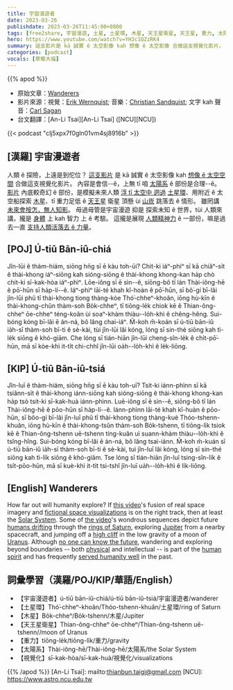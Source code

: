 ```yaml
---
title: 宇宙漫遊者
date: 2023-03-26
publishdate: 2023-03-26T11:45:00+0800
tags: [free2share, 宇宙漫遊, 土星, 土星環, 木星, 天王星衛星, 天王星, 重力, 太陽系, 視覺化]
hero: https://www.youtube.com/watch?v=YH3c1QZzRK4
summary: 這支影片是 kā 誠實 ê 太空影像 kah 想像 ê 太空影像 合做這支視覺化影片。
categories: [podcast]
vocals: [草莓大福]
---
```


{{% apod %}}

- 原始文章：[Wanderers](https://apod.nasa.gov/apod/ap230326.html)
- 影片來源：視覺：[Erik Wernquist](https://erikwernquist.com/contact); 音樂：[Christian Sandquist](https://www.discogs.com/release/15499070-Christian-Sandquist-Wanderers); 文字 kah 聲音：[Carl Sagan](https://en.wikipedia.org/wiki/Carl_Sagan)
- 台文翻譯：[An-Li Tsai][An-Li Tsai] ([NCU][NCU])

{{< podcast "clj5xpx7f0gln01vm4sj8916b" >}}

## [漢羅] 宇宙漫遊者
人類 ê 探險，上遠是到佗位？
[這支影片][this video 1] 是 kā 誠實 ê 太空影像 kah [想像 ê 太空空間][fictional space visualizations] 合做這支視覺化影片。
內容是會信--ê，上無 tī 咱 [太陽系][Solar System] ê 部份是合理--ê。
[影片][the video 2] 內底較奇幻 ê 部份，是模擬未來人類 [浮 tī 太空中 迵過][humans drifting] [土星環][rings of Saturn]、用附近 ê 太空船探索 [木星][Jupiter]、tī 重力足低 ê [天王星][Uranus] 衛星 頂懸 ùi [山崁][high cliff] 跳落去 ê 情形。
雖罔講 [未來會按怎，無人知影][no one can know the future]。
毋過毋管是宇宙漫遊 抑是 探索未知 ê 世界，tùi 人類來講，攏是 [身體][physical] 上 kah 智力 上 ê 考驗。
這攏是展現 [人類精神力][human spirit] ê 一部份，嘛是過去一直 [支持人類活落去 ê 力量][served humanity well]。

## [POJ] Ú-tiū Bān-iû-chiá
Jîn-lūi ê thàm-hiám, siōng hn̄g sī ē kàu toh-ūi?
Chit-ki iáⁿ-phìⁿ sī kā chiâⁿ-si̍t ê thài-khong iáⁿ-siōng kah sióng-siōng ê thài-khong khong-kan ha̍p chò chit-ki sī-kak-hòa iáⁿ-phìⁿ. 
Lōe-iông sī ē sìn--ê, siōng-bô tī lán Thài-iông-hē ê pō͘-hūn sī ha̍p-lí--ê.
Iáⁿ-phìⁿ lāi-té khah kî-hoàn ê pō͘-hūn, sī bô͘-gí bī-lâi jîn-lūi phû tī thài-khong tiong thàng-kòe Thó͘-chheⁿ-khoân, iōng hù-kīn ê thài-khong-chûn thàm-soh Bo̍k-chheⁿ, tī tiōng-le̍k chiok kē ê Thian-ông-chheⁿ ōe-chheⁿ téng-koân ùi soaⁿ-khàm thiàu--lo̍h-khì ê chêng-hêng. 
Sui-bóng kóng bī-lâi ē án-ná, bô lâng chai-iáⁿ.
M̄-koh m̄-koán sī ú-tiū bān-iû ia̍h-sī thàm-soh bī-ti ê sè-kài, tùi jîn-lūi lâi kóng, lóng sī sin-thé siōng kah tì-le̍k siōng ê khó-giām.
Che lóng sī tián-hiān jîn-lūi cheng-sîn-le̍k ê chi̍t-pō͘-hūn, mā sī kòe-khì it-ti̍t chi-chhî jîn-lūi oa̍h--lo̍h-khì ê le̍k-liōng.

## [KIP] Ú-tiū Bān-iû-tsiá
Jîn-luī ê thàm-hiám, siōng hn̄g sī ē kàu toh-uī?
Tsit-ki iánn-phìnn sī kā tsiânn-si̍t ê thài-khong iánn-siōng kah sióng-siōng ê thài-khong khong-kan ha̍p tsò tsit-ki sī-kak-huà iánn-phìnn. 
Luē-iông sī ē sìn--ê, siōng-bô tī lán Thài-iông-hē ê pōo-hūn sī ha̍p-lí--ê.
Iánn-phìnn lāi-té khah kî-huàn ê pōo-hūn, sī bôo-gí bī-lâi jîn-luī phû tī thài-khong tiong thàng-kuè Thóo-tshenn-khuân, iōng hù-kīn ê thài-khong-tsûn thàm-soh Bo̍k-tshenn, tī tiōng-li̍k tsiok kē ê Thian-ông-tshenn uē-tshenn tíng-kuân uì suann-khàm thiàu--lo̍h-khì ê tsîng-hîng. 
Sui-bóng kóng bī-lâi ē án-ná, bô lâng tsai-iánn.
M̄-koh m̄-kuán sī ú-tiū bān-iû ia̍h-sī thàm-soh bī-ti ê sè-kài, tuì jîn-luī lâi kóng, lóng sī sin-thé siōng kah tì-li̍k siōng ê khó-giām.
Tse lóng sī tián-hiān jîn-luī tsing-sîn-li̍k ê tsi̍t-pōo-hūn, mā sī kuè-khì it-ti̍t tsi-tshî jîn-luī ua̍h--lo̍h-khì ê li̍k-liōng.

## [English] Wanderers
How far out will humanity explore?
If [this video][this video 1]'s fusion of real space imagery and [fictional space visualizations][fictional space visualizations] is on the right track, then at least the [Solar System][Solar System].
Some of [the video][the video 2]'s wondrous sequences depict future [humans drifting][humans drifting] through the [rings of Saturn][rings of Saturn], exploring [Jupiter][Jupiter] from a nearby spacecraft, and jumping off a [high cliff][high cliff] in the low gravity of a moon of [Uranus][Uranus].
Although [no one can know the future][no one can know the future], wandering and exploring beyond boundaries -- both [physical][physical] and intellectual -- is part of the [human spirit][human spirit] and has frequently [served humanity well][served humanity well] in the past.


    
## 詞彙學習（漢羅/POJ/KIP/華語/English）
- 【宇宙漫遊者】ú-tiū bān-iû-chiá/ú-tiū bān-iû-tsiá/宇宙漫遊者/wanderer
- 【土星環】Thó͘-chheⁿ-khoân/Thóo-tshenn-khuân/土星環/ring of Saturn
- 【木星】Bo̍k-chheⁿ/Bo̍k-tshenn/木星/Jupiter
- 【天王星衛星】Thian-ông-chheⁿ ōe-chheⁿ/Thian-ông-tshenn uē-tshenn//moon of Uranus
- 【重力】tiōng-le̍k/tiōng-li̍k/重力/gravity
- 【太陽系】Thài-iông-hē/Thài-iông-hē/太陽系/the Solar System
- 【視覺化】sī-kak-hòa/sī-kak-huà/視覺化/visualizations


{{% /apod %}}
[An-Li Tsai]: mailto:thianbun.taigi@gmail.com
[NCU]: https://www.astro.ncu.edu.tw

[copyright]: https://apod.nasa.gov/apod/fap/lib/about_apod.html#srapply
[License]: https://creativecommons.org/licenses/by/2.0/


[this video 1]:http://vimeo.com/108650530
[fictional space visualizations]:https://cats.com/wp-content/uploads/2022/08/spaceship-cat-compressed.jpg
[Solar System]:https://solarsystem.nasa.gov/solar-system/our-solar-system/overview/
[the video 2]:https://www.youtube.com/watch?v=YH3c1QZzRK4
[humans drifting]:https://apod.nasa.gov/apod/ap200209.html
[rings of Saturn]:https://apod.nasa.gov/apod/ap161124.html
[Jupiter]:https://apod.nasa.gov/apod/ap160626.html
[high cliff]:https://apod.nasa.gov/apod/ap201129.html
[Uranus]:https://solarsystem.nasa.gov/planets/uranus/in-depth/
[no one can know the future]:https://ui.adsabs.harvard.edu/abs/2013arXiv1312.7128N/abstract
[physical]:https://apod.nasa.gov/apod/ap190818.html
[human spirit]:https://www.goodreads.com/author/quotes/10538.Carl_Sagan
[served humanity well]:https://www.nasa.gov/exploration/whyweexplore/why_we_explore_main.html
